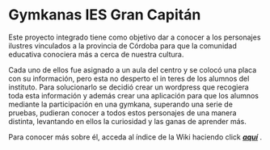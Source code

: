 # Gymkanas IES Gran Capitán

Este proyecto integrado tiene como objetivo dar a conocer a los personajes ilustres vinculados a la provincia de Córdoba para que la comunidad educativa conociera más a cerca de nuestra cultura. 

Cada uno de ellos fue asignado a un aula del centro y se colocó una placa con su información, pero esta no desperto el in teres de los alumnos del instituto. Para solucionarlo se decidió crear un wordpress que recogiera toda esta información y además crear una aplicación para que los alumnos mediante la participación en una gymkana, superando una serie de pruebas, pudieran conocer a todos estos personajes de una manera distinta, levantando en ellos la curiosidad y las ganas de aprender más.

Para conocer más sobre él, acceda al índice de la Wiki haciendo click  _**[aquí](https://github.com/iesgrancapitan-proyectos/202122daw_diciembre_Gymkanas_Gran_capitan-jlalvarezfernandez-front440/wiki)**_ .

